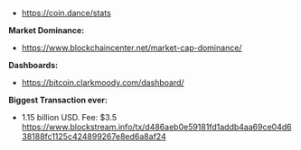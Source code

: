 - https://coin.dance/stats

**Market Dominance:**
- https://www.blockchaincenter.net/market-cap-dominance/

**Dashboards:**
- https://bitcoin.clarkmoody.com/dashboard/

**Biggest Transaction ever:**
- 1.15 billion USD. Fee: $3.5 https://www.blockstream.info/tx/d486aeb0e59181fd1addb4aa69ce04d638188fc1125c424899267e8ed6a8af24
